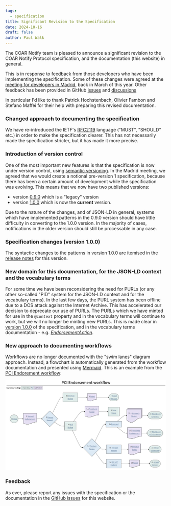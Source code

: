 ```yaml
---
tags:
  - specification
title: Significant Revision to the Specification
date: 2024-10-16
draft: false
author: Paul Walk
---
```


The COAR Notify team is pleased to announce a significant revision to the COAR Notify Protocol specification, and the documentation (this website) in general.

This is in response to feedback from those developers who have been implementing the specification. Some of these changes were agreed at the [meeting for developers in Madrid](/2024/notify-developers-meeting-2024/), back in March of this year. Other feedback has been provided in GitHub [issues](https://github.com/orgs/coar-notify/projects/1) and [discussions](https://github.com/coar-notify/coar-notify.net/discussions/33)

<!--more-->

In particular I'd like to thank Patrick Hochstenbach, Olivier Fambon and Stefano Maffei for their help with preparing this revised documentation.

### Changed approach to documenting the specification
We have re-introduced the IETF's [RFC2119](https://www.ietf.org/rfc/rfc2119.txt) language ("MUST", "SHOULD" etc.) in order to make the specification clearer. This has not necessarily made the specification stricter, but it has made it more precise.

### Introduction of version control
One of the most important new features is that the specification is now under version control, using [semantic versioning](https://semver.org). In the Madrid meeting, we agreed that we would create a notional pre-version 1 specification, because there has been a certain amount of development while the specification was evolving. This means that we now have two published versions:

- version [0.9.0](/specification/0.9.0/) which is a "legacy" version
- version [1.0.0](/specification/1.0.0/) which is now the **current** version.

Due to the nature of the changes, and of JSON-LD in general, systems which have implemented patterns in the 0.9.0 version should have little difficulty in converting to the 1.0.0 version. In the majority of cases, notifications in the older version should still be processable in any case.

### Specification changes (version 1.0.0)
The syntactic changes to the patterns in version 1.0.0 are itemised in the [release notes](/specification/1.0.0/release-notes/) for this version.

### New domain for this documentation, for the JSON-LD context and the vocabulary terms
For some time we have been reconsidering the need for PURLs (or any other so-called "PID" system for the JSON-LD context and for the vocabulary terms). In the last few days, the PURL system has been offline due to a DOS attack against the Internet Archive. This has accelerated our decision to deprecate our use of PURLs. The PURLs which we have minted for use in the `@context` property and in the vocabulary terms will continue to work, but we will no longer be minting new PURLs. This is made clear in [version 1.0.0](/specification/1.0.0/) of the specification, and in the vocabulary terms documentation - e.g. [_EndorsementAction_](/specification/vocabulary/EndorsementAction/).

### New approach to documenting workflows
Workflows are no longer documented with the "swim lanes" diagram approach. Instead, a flowchart is automatically generated from the workflow documentation and presented using [Mermaid](https://mermaid.js.org). This is an example from the [PCI Endorement workflow](/catalogue/workflows/repository-pci/):

![Example COAR Notify Workflow](workflow.png)


### Feedback
As ever, please report any issues with the specification or the documentation in the [GitHub issues](https://github.com/coar-notify/coar-notify.net/issues) for this website.

